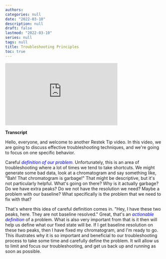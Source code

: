 ```yaml
---
authors:
categories: null
date: "2022-03-10"
description: null
draft: false
lastmod: "2022-03-10"
series: null
tags: null
title: Troubleshooting Principles
toc: true
---
```




<!--more-->

<iframe width="360" height="200" src="https://www.youtube.com/embed/UU0H1KtccsA" title="Troubleshooting Principles" frameborder="0" allow="accelerometer; autoplay; clipboard-write; encrypted-media; gyroscope; picture-in-picture" allowfullscreen></iframe>

**Transcript**  

Hello, everyone, and welcome to another Restek Tip video. In this video, we are going to discuss effective troubleshooting techniques, and we're going to focus on one specific behavior.

Careful *<font color ="blue">definition of our problem</font>*. Unfortunately, this is an area of troubleshooting where a lot of times we tend to take shortcuts. We might generate some bad data, look at a chromatogram and say something like, "Bah! That chromatogram is garbage!" That might be descriptive, but it's not particularly helpful. What's going on there? Why is it actually garbage? Do we have extra peaks? Do we not have the resolution we need? Maybe a problem with our baseline? What specifically is the problem that we need to fix with that?

That's where this idea of careful definition comes in. "Hey, I have these two peaks, here. They are not baseline resolved." Great, that's an *<font color ="blue">actionable definition</font>* of a problem. What is also very important from that is it then will help us define what our fixed state will be. If I get baseline resolution on these two peaks, then I have fixed my chromatogram, and I'm ready to go. This illustrates why it is so important and beneficial to our troubleshooting process to take some time and carefully define the problem. It will allow us to limit and focus our troubleshooting, and get us back up and running as soon as possible.  


